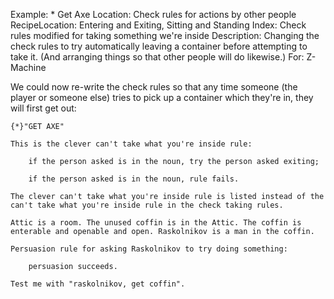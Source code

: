Example: * Get Axe
Location: Check rules for actions by other people
RecipeLocation: Entering and Exiting, Sitting and Standing
Index: Check rules modified for taking something we're inside
Description: Changing the check rules to try automatically leaving a container before attempting to take it. (And arranging things so that other people will do likewise.)
For: Z-Machine

  
We could now re-write the check rules so that any time someone (the player or someone else) tries to pick up a container which they're in, they will first get out:

  

``` inform7
{*}"GET AXE"

This is the clever can't take what you're inside rule:

	if the person asked is in the noun, try the person asked exiting;

	if the person asked is in the noun, rule fails.

The clever can't take what you're inside rule is listed instead of the can't take what you're inside rule in the check taking rules.

Attic is a room. The unused coffin is in the Attic. The coffin is enterable and openable and open. Raskolnikov is a man in the coffin.

Persuasion rule for asking Raskolnikov to try doing something:

	persuasion succeeds.

Test me with "raskolnikov, get coffin".
```

